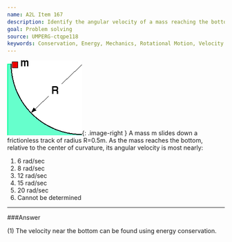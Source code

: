 ```yaml
---
name: A2L Item 167
description: Identify the angular velocity of a mass reaching the bottom of a vertical circular track.
goal: Problem solving
source: UMPERG-ctqpe118
keywords: Conservation, Energy, Mechanics, Rotational Motion, Velocity
---
```


![Item167_fig1.gif](../images/Item167_fig1.gif){: .image-right } A mass
m slides down a frictionless track of radius R=0.5m.  As the mass
reaches the bottom, relative to the center of curvature, its angular
velocity is most nearly:

1. 6 rad/sec
2. 8 rad/sec
3. 12 rad/sec
4. 15 rad/sec
5. 20 rad/sec
6. Cannot be determined



<hr/>

###Answer 

(1) The velocity near the bottom can be found using energy
conservation.
